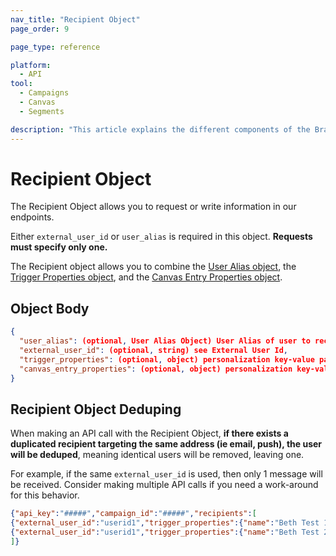 ```yaml
---
nav_title: "Recipient Object"
page_order: 9

page_type: reference

platform:
  - API
tool:
  - Campaigns
  - Canvas
  - Segments

description: "This article explains the different components of the Braze Recipient object."
---
```


# Recipient Object

The Recipient Object allows you to request or write information in our endpoints.

Either `external_user_id` or `user_alias` is required in this object. __Requests must specify only one.__

The Recipient object allows you to combine the [User Alias object]({{site.baseurl}}/api/objects_filters/user_alias_object/), the [Trigger Properties object]({{site.baseurl}}/api/objects_filters/trigger_properties_object/), and the [Canvas Entry Properties object]({{site.baseurl}}/api/objects_filters/canvas_entry_properties_object/).

## Object Body
```json
{
  "user_alias": (optional, User Alias Object) User Alias of user to receive message,
  "external_user_id": (optional, string) see External User Id,
  "trigger_properties": (optional, object) personalization key-value pairs for this user when sending a Campaign or message; see Trigger Properties,
  "canvas_entry_properties": (optional, object) personalization key-value pairs for this user when triggering a Canvas; see Canvas Entry Properties
}
```

## Recipient Object Deduping

When making an API call with the Recipient Object, __if there exists a duplicated recipient targeting the same address (ie email, push), the user will be deduped__, meaning identical users will be removed, leaving one. 

For example, if the same `external_user_id` is used, then only 1 message will be received. Consider making multiple API calls if you need a work-around for this behavior.

```json
{"api_key":"#####","campaign_id":"#####","recipients":[
{"external_user_id":"userid1","trigger_properties":{"name":"Beth Test 1"}},
{"external_user_id":"userid1","trigger_properties":{"name":"Beth Test 2"}} 
]}
```
